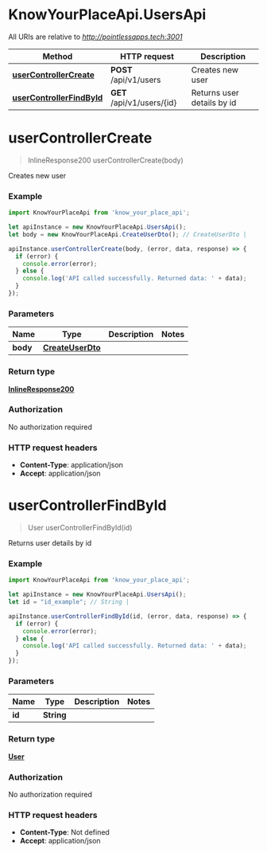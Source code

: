 # KnowYourPlaceApi.UsersApi

All URIs are relative to *http://pointlessapps.tech:3001*

Method | HTTP request | Description
------------- | ------------- | -------------
[**userControllerCreate**](UsersApi.md#userControllerCreate) | **POST** /api/v1/users | Creates new user
[**userControllerFindById**](UsersApi.md#userControllerFindById) | **GET** /api/v1/users/{id} | Returns user details by id

<a name="userControllerCreate"></a>
# **userControllerCreate**
> InlineResponse200 userControllerCreate(body)

Creates new user

### Example
```javascript
import KnowYourPlaceApi from 'know_your_place_api';

let apiInstance = new KnowYourPlaceApi.UsersApi();
let body = new KnowYourPlaceApi.CreateUserDto(); // CreateUserDto | 

apiInstance.userControllerCreate(body, (error, data, response) => {
  if (error) {
    console.error(error);
  } else {
    console.log('API called successfully. Returned data: ' + data);
  }
});
```

### Parameters

Name | Type | Description  | Notes
------------- | ------------- | ------------- | -------------
 **body** | [**CreateUserDto**](CreateUserDto.md)|  | 

### Return type

[**InlineResponse200**](InlineResponse200.md)

### Authorization

No authorization required

### HTTP request headers

 - **Content-Type**: application/json
 - **Accept**: application/json

<a name="userControllerFindById"></a>
# **userControllerFindById**
> User userControllerFindById(id)

Returns user details by id

### Example
```javascript
import KnowYourPlaceApi from 'know_your_place_api';

let apiInstance = new KnowYourPlaceApi.UsersApi();
let id = "id_example"; // String | 

apiInstance.userControllerFindById(id, (error, data, response) => {
  if (error) {
    console.error(error);
  } else {
    console.log('API called successfully. Returned data: ' + data);
  }
});
```

### Parameters

Name | Type | Description  | Notes
------------- | ------------- | ------------- | -------------
 **id** | **String**|  | 

### Return type

[**User**](User.md)

### Authorization

No authorization required

### HTTP request headers

 - **Content-Type**: Not defined
 - **Accept**: application/json

